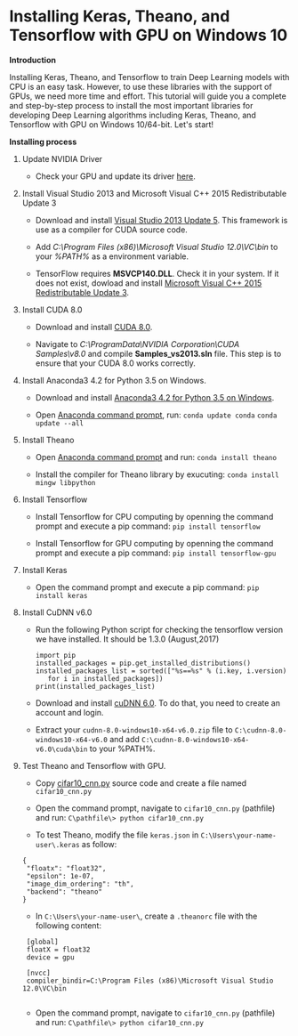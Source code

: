 # Installing Keras, Theano, and Tensorflow with GPU on Windows 10

**Introduction**

Installing Keras, Theano, and Tensorflow to train Deep Learning models with CPU is an easy task. However, to use these libraries with the support of GPUs, we need more time and effort. This tutorial will guide you a complete and step-by-step process to install the most important libraries for developing Deep Learning algorithms including Keras, Theano, and Tensorflow with GPU on Windows 10/64-bit. Let's start!

**Installing process**

1. Update NVIDIA Driver 

   * Check your GPU and update its driver [here](http://www.nvidia.com/Download/index.aspx).

2. Install Visual Studio 2013 and Microsoft Visual C++ 2015 Redistributable Update 3

   * Download and install [Visual Studio 2013 Update 5](https://go.microsoft.com/fwlink/?LinkId=532495). This framework is use as a          compiler for CUDA source code.
   
   * Add *C:\Program Files (x86)\Microsoft Visual Studio 12.0\VC\bin* to your *%PATH%* as a environment variable.
   
   * TensorFlow requires **MSVCP140.DLL**. Check it in your system. If it does not exist, dowload and install [Microsoft Visual C++ 2015 Redistributable Update 3](https://www.microsoft.com/en-us/download/details.aspx?id=53587). 
   
3. Install CUDA 8.0

   * Download and install [CUDA 8.0](https://developer.nvidia.com/cuda-downloads).
   
   * Navigate to *C:\ProgramData\NVIDIA Corporation\CUDA Samples\v8.0* and compile **Samples_vs2013.sln** file. This step is to ensure 
     that your CUDA 8.0 works correctly.
   
4. Install Anaconda3 4.2 for Python 3.5 on Windows.

   * Download and install [Anaconda3 4.2 for Python 3.5 on Windows](https://repo.continuum.io/archive/index.html).
   
   * Open [Anaconda command prompt](https://www.quora.com/How-do-I-start-the-anaconda-command-prompt), run: 
     ```conda update conda``` 
     ```conda update --all```
   
5. Install Theano

   * Open [Anaconda command prompt](https://www.quora.com/How-do-I-start-the-anaconda-command-prompt) and run: ```conda install theano```
   
   * Install the compiler for Theano library by exucuting: ```conda install mingw libpython```
   
6. Install Tensorflow

   * Install Tensorflow for CPU computing by openning the command prompt and execute a pip command: ```pip install tensorflow```
   
   * Install Tensorflow for GPU computing by openning the command prompt and execute a pip command: ```pip install tensorflow-gpu```
   
7. Install Keras

   * Open the command prompt and execute a pip command: ```pip install keras```
   
8. Install CuDNN v6.0

   * Run the following Python script for checking the tensorflow version we have installed. It should be 1.3.0 (August,2017)
     
     ```
     import pip
     installed_packages = pip.get_installed_distributions()
     installed_packages_list = sorted(["%s==%s" % (i.key, i.version)
        for i in installed_packages])
     print(installed_packages_list)
     
     ```
   
   * Download and install [cuDNN 6.0](https://developer.nvidia.com/cudnn). To do that, you need to create an account and login.
   
   * Extract your ```cudnn-8.0-windows10-x64-v6.0.zip``` file to ```C:\cudnn-8.0-windows10-x64-v6.0``` and add 
     ```C:\cudnn-8.0-windows10-x64-v6.0\cuda\bin``` to your %PATH%.
     
9. Test Theano and Tensorflow with GPU.

   * Copy [cifar10_cnn.py](https://github.com/fchollet/keras/blob/master/examples/cifar10_cnn.py) source code and create a file named        ```cifar10_cnn.py```
   
   * Open the command prompt, navigate to ```cifar10_cnn.py``` (pathfile) and run: 
   ```C\pathfile\> python cifar10_cnn.py```
   
   * To test Theano, modify the file ```keras.json``` in ```C:\Users\your-name-user\.keras``` as follow:
   ```
   {
    "floatx": "float32",
    "epsilon": 1e-07,
    "image_dim_ordering": "th",
    "backend": "theano"
   }
   
   ```
   * In ```C:\Users\your-name-user\```, create a ```.theanorc``` file with the following content:
   
   ```
    [global]
    floatX = float32
    device = gpu

    [nvcc]
    compiler_bindir=C:\Program Files (x86)\Microsoft Visual Studio 12.0\VC\bin
    
    ```
    
    * Open the command prompt, navigate to ```cifar10_cnn.py``` (pathfile) and run: 
    ```C\pathfile\> python cifar10_cnn.py```
    


   
   
   
   
   
   


  
  
  
   
   
   
   
   
   
   


   










